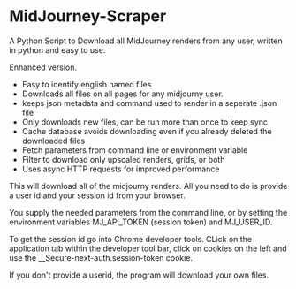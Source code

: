# MidJourney-Scraper
A Python Script to Download all MidJourney renders from any user, written in python and easy to use.

Enhanced version.

- Easy to identify english named files
- Downloads all files on all pages for any midjourny user.
- keeps json metadata and command used to render in a seperate .json file
- Only downloads new files, can be run more than once to keep sync
- Cache database avoids downloading even if you already deleted the downloaded files
- Fetch parameters from command line or environment variable
- Filter to download only upscaled renders, grids, or both
- Uses async HTTP requests for improved performance

This will download all of the midjourny renders.  All you need to do is provide a user id and your session id from your browser.

You supply the needed parameters from the command line, or by setting the environment variables MJ_API_TOKEN (session token) and MJ_USER_ID.

To get the session id go into Chrome developer tools. CLick on the application tab within the developer tool bar,  click on cookies on the left and use the
__Secure-next-auth.session-token cookie. 

If you don't provide a userid, the program will download your own files.

